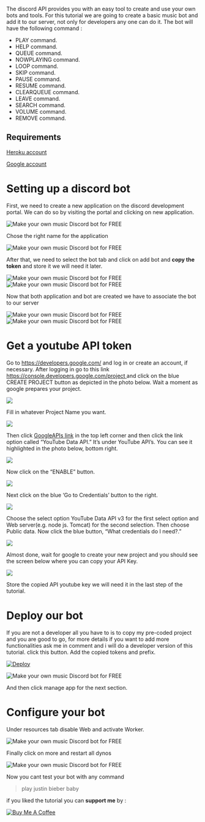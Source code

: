 The discord API provides you with an easy tool to create and use your own bots and tools. For this tutorial we are going to create a basic music bot and add it to our server, not only for developers any one can do it. The bot will have the following command :
* PLAY command.
* HELP command.
* QUEUE command.
* NOWPLAYING command.
* LOOP command.
* SKIP command.
* PAUSE command.
* RESUME command.
* CLEARQUEUE command.
* LEAVE command.
* SEARCH command.
* VOLUME command.
* REMOVE command.

## Requirements
[Heroku account](https://signup.heroku.com)

[Google account](https://developers.google.com/)

# Setting up a discord bot
First, we need to create a new application on the discord development portal.
We can do so by visiting the portal and clicking on new application.

![Make your own music Discord bot for FREE](/assets/img/contents/discord-tutorial-1.png "Make your own music Discord bot for FREE")

Chose the right name for the application

![Make your own music Discord bot for FREE](/assets/img/contents/discord-tutorial-2.png "Make your own music Discord bot for FREE")

After that, we need to select the bot tab and click on add bot and **copy the token** and store it we will need it later.

![Make your own music Discord bot for FREE](/assets/img/contents/discord-tutorial-2,5.png "Make your own music Discord bot for FREE")
![Make your own music Discord bot for FREE](/assets/img/contents/discord-tutorial-2,6.png "Make your own music Discord bot for FREE")

Now that both application and bot are created we have to associate the bot to our server

![Make your own music Discord bot for FREE](/assets/img/contents/discord-tutorial-3.png "Make your own music Discord bot for FREE")
![Make your own music Discord bot for FREE](/assets/img/contents/discord-tutorial-4.png "Make your own music Discord bot for FREE")

# Get a youtube API token
Go to <https://developers.google.com/> and log in or create an account, if necessary.
After logging in go to this link [https://console.developers.google.com/project ](https://console.developers.google.com/project)and click on the blue CREATE PROJECT button as depicted in the photo below. Wait a moment as google prepares your project.

![](/assets/img/contents/youtube-token-1.png)

Fill in whatever Project Name you want.

![](/assets/img/contents/youtube-token-2.png)

Then click [GoogleAPIs link](https://console.developers.google.com/apis/library?project=tester-api-key) in the top left corner and then click the link option called “YouTube Data API.” It’s under YouTube API’s. You can see it highlighted in the photo below, bottom right.

![](/assets/img/contents/youtube-token-3.png)

Now click on the “ENABLE” button.

![](/assets/img/contents/youtube-token-4.png)

Next click on the blue ‘Go to Credentials’ button to the right.

![](/assets/img/contents/youtube-token-5.png)

Choose the select option YouTube Data API v3 for the first select option and Web server(e.g. node js. Tomcat) for the second selection. Then choose Public data. Now click the blue button, “What credentials do I need?.”

![](/assets/img/contents/youtube-token-6.png)

Almost done, wait for google to create your new project and you should see the screen below where you can copy your API Key. 

![](/assets/img/contents/youtube-token-7.png)

Store the copied API youtube key we will need it in the last step of the tutorial.
# Deploy our bot
If you are not a developer all you have to is to copy my pre-coded project and you are good to go, for more details if you want to add more functionalities ask me in comment and i will do a developer version of this tutorial.
click this button.
Add the copied tokens and prefix.

[![Deploy](https://www.herokucdn.com/deploy/button.svg)](https://heroku.com/deploy?template=https://github.com/BerlinDev-Five/music-discord-heroku-bot/tree/master)

![Make your own music Discord bot for FREE](/assets/img/contents/discord-tutorial-10.png "Make your own music Discord bot for FREE")

And then click manage app for the next section.
# Configure your bot
Under resources tab disable Web and activate Worker.

![Make your own music Discord bot for FREE](/assets/img/contents/discord-tutorial-6.png "Make your own music Discord bot for FREE")

Finally click on more and restart all dynos

![Make your own music Discord bot for FREE](/assets/img/contents/discord-tutorial-9.png "Make your own music Discord bot for FREE")

Now you cant test your bot with any command
> play justin bieber baby

if you liked the tutorial you can **support me** by :

<a href="https://www.buymeacoffee.com/kZJ60uvLA" target="_blank"><img src="https://bmc-cdn.nyc3.digitaloceanspaces.com/BMC-button-images/custom_images/orange_img.png" alt="Buy Me A Coffee" style="height: auto !important;width: auto !important;" ></a>
